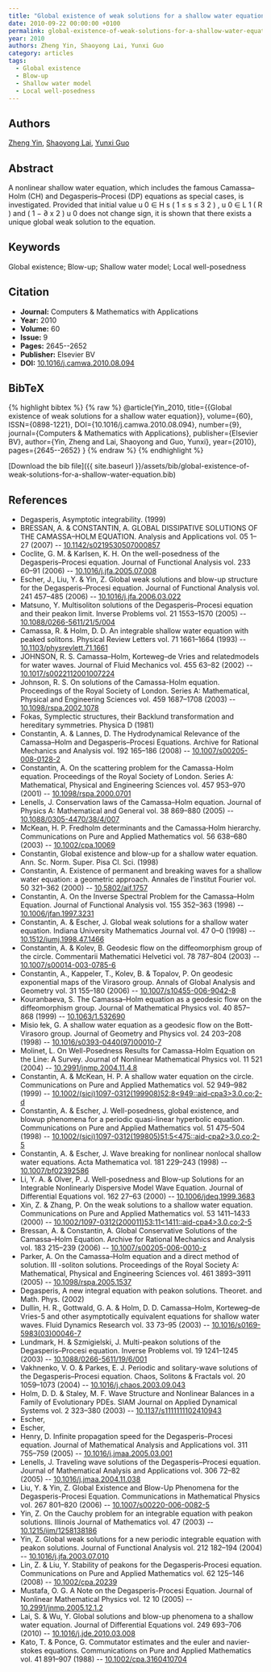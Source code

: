 ```yaml
---
title: "Global existence of weak solutions for a shallow water equation"
date: 2010-09-22 00:00:00 +0100
permalink: global-existence-of-weak-solutions-for-a-shallow-water-equation
year: 2010
authors: Zheng Yin, Shaoyong Lai, Yunxi Guo
category: articles
tags:
  - Global existence
  - Blow-up
  - Shallow water model
  - Local well-posedness
---
```

 
## Authors
[Zheng Yin](authors/zheng-yin), [Shaoyong Lai](authors/shaoyong-lai), [Yunxi Guo](authors/yunxi-guo)
 
## Abstract
A nonlinear shallow water equation, which includes the famous Camassa–Holm (CH) and Degasperis–Procesi (DP) equations as special cases, is investigated. Provided that initial value u 0 ∈ H s ( 1 ≤ s ≤ 3 2 ) , u 0 ∈ L 1 ( R ) and ( 1 − ∂ x 2 ) u 0 does not change sign, it is shown that there exists a unique global weak solution to the equation.
 
## Keywords
Global existence; Blow-up; Shallow water model; Local well-posedness
 
## Citation
- **Journal:** Computers &amp; Mathematics with Applications
- **Year:** 2010
- **Volume:** 60
- **Issue:** 9
- **Pages:** 2645--2652
- **Publisher:** Elsevier BV
- **DOI:** [10.1016/j.camwa.2010.08.094](https://doi.org/10.1016/j.camwa.2010.08.094)
 
## BibTeX
{% highlight bibtex %}
{% raw %}
@article{Yin_2010,
  title={{Global existence of weak solutions for a shallow water equation}},
  volume={60},
  ISSN={0898-1221},
  DOI={10.1016/j.camwa.2010.08.094},
  number={9},
  journal={Computers &amp; Mathematics with Applications},
  publisher={Elsevier BV},
  author={Yin, Zheng and Lai, Shaoyong and Guo, Yunxi},
  year={2010},
  pages={2645--2652}
}
{% endraw %}
{% endhighlight %}
 
[Download the bib file]({{ site.baseurl }}/assets/bib/global-existence-of-weak-solutions-for-a-shallow-water-equation.bib)
 
## References
- Degasperis, Asymptotic integrability. (1999)
- BRESSAN, A. & CONSTANTIN, A. GLOBAL DISSIPATIVE SOLUTIONS OF THE CAMASSA–HOLM EQUATION. Analysis and Applications vol. 05 1–27 (2007) -- [10.1142/s0219530507000857](https://doi.org/10.1142/s0219530507000857)
- Coclite, G. M. & Karlsen, K. H. On the well-posedness of the Degasperis–Procesi equation. Journal of Functional Analysis vol. 233 60–91 (2006) -- [10.1016/j.jfa.2005.07.008](https://doi.org/10.1016/j.jfa.2005.07.008)
- Escher, J., Liu, Y. & Yin, Z. Global weak solutions and blow-up structure for the Degasperis–Procesi equation. Journal of Functional Analysis vol. 241 457–485 (2006) -- [10.1016/j.jfa.2006.03.022](https://doi.org/10.1016/j.jfa.2006.03.022)
- Matsuno, Y. Multisoliton solutions of the Degasperis–Procesi equation and their peakon limit. Inverse Problems vol. 21 1553–1570 (2005) -- [10.1088/0266-5611/21/5/004](https://doi.org/10.1088/0266-5611/21/5/004)
- Camassa, R. & Holm, D. D. An integrable shallow water equation with peaked solitons. Physical Review Letters vol. 71 1661–1664 (1993) -- [10.1103/physrevlett.71.1661](https://doi.org/10.1103/physrevlett.71.1661)
- JOHNSON, R. S. Camassa–Holm, Korteweg–de Vries and relatedmodels for water waves. Journal of Fluid Mechanics vol. 455 63–82 (2002) -- [10.1017/s0022112001007224](https://doi.org/10.1017/s0022112001007224)
- Johnson, R. S. On solutions of the Camassa-Holm equation. Proceedings of the Royal Society of London. Series A: Mathematical, Physical and Engineering Sciences vol. 459 1687–1708 (2003) -- [10.1098/rspa.2002.1078](https://doi.org/10.1098/rspa.2002.1078)
- Fokas, Symplectic structures, their Backlund transformation and hereditary symmetries. Physica D (1981)
- Constantin, A. & Lannes, D. The Hydrodynamical Relevance of the Camassa–Holm and Degasperis–Procesi Equations. Archive for Rational Mechanics and Analysis vol. 192 165–186 (2008) -- [10.1007/s00205-008-0128-2](https://doi.org/10.1007/s00205-008-0128-2)
- Constantin, A. On the scattering problem for the Camassa-Holm equation. Proceedings of the Royal Society of London. Series A: Mathematical, Physical and Engineering Sciences vol. 457 953–970 (2001) -- [10.1098/rspa.2000.0701](https://doi.org/10.1098/rspa.2000.0701)
- Lenells, J. Conservation laws of the Camassa–Holm equation. Journal of Physics A: Mathematical and General vol. 38 869–880 (2005) -- [10.1088/0305-4470/38/4/007](https://doi.org/10.1088/0305-4470/38/4/007)
- McKean, H. P. Fredholm determinants and the Camassa‐Holm hierarchy. Communications on Pure and Applied Mathematics vol. 56 638–680 (2003) -- [10.1002/cpa.10069](https://doi.org/10.1002/cpa.10069)
- Constantin, Global existence and blow-up for a shallow water equation. Ann. Sc. Norm. Super. Pisa Cl. Sci. (1998)
- Constantin, A. Existence of permanent and breaking waves for a shallow water equation: a geometric approach. Annales de l’institut Fourier vol. 50 321–362 (2000) -- [10.5802/aif.1757](https://doi.org/10.5802/aif.1757)
- Constantin, A. On the Inverse Spectral Problem for the Camassa–Holm Equation. Journal of Functional Analysis vol. 155 352–363 (1998) -- [10.1006/jfan.1997.3231](https://doi.org/10.1006/jfan.1997.3231)
- Constantin, A. & Escher, J. Global weak solutions for a shallow water equation. Indiana University Mathematics Journal vol. 47 0–0 (1998) -- [10.1512/iumj.1998.47.1466](https://doi.org/10.1512/iumj.1998.47.1466)
- Constantin, A. & Kolev, B. Geodesic flow on the diffeomorphism group of the circle. Commentarii Mathematici Helvetici vol. 78 787–804 (2003) -- [10.1007/s00014-003-0785-6](https://doi.org/10.1007/s00014-003-0785-6)
- Constantin, A., Kappeler, T., Kolev, B. & Topalov, P. On geodesic exponential maps of the Virasoro group. Annals of Global Analysis and Geometry vol. 31 155–180 (2006) -- [10.1007/s10455-006-9042-8](https://doi.org/10.1007/s10455-006-9042-8)
- Kouranbaeva, S. The Camassa–Holm equation as a geodesic flow on the diffeomorphism group. Journal of Mathematical Physics vol. 40 857–868 (1999) -- [10.1063/1.532690](https://doi.org/10.1063/1.532690)
- Misio łek, G. A shallow water equation as a geodesic flow on the Bott-Virasoro group. Journal of Geometry and Physics vol. 24 203–208 (1998) -- [10.1016/s0393-0440(97)00010-7](https://doi.org/10.1016/s0393-0440(97)00010-7)
- Molinet, L. On Well-Posedness Results for Camassa-Holm Equation on the Line: A Survey. Journal of Nonlinear Mathematical Physics vol. 11 521 (2004) -- [10.2991/jnmp.2004.11.4.8](https://doi.org/10.2991/jnmp.2004.11.4.8)
- Constantin, A. & McKean, H. P. A shallow water equation on the circle. Communications on Pure and Applied Mathematics vol. 52 949–982 (1999) -- [10.1002/(sici)1097-0312(199908)52:8<949::aid-cpa3>3.0.co;2-d](https://doi.org/10.1002/(sici)1097-0312(199908)52:8<949::aid-cpa3>3.0.co;2-d)
- Constantin, A. & Escher, J. Well-posedness, global existence, and blowup phenomena for a periodic quasi-linear hyperbolic equation. Communications on Pure and Applied Mathematics vol. 51 475–504 (1998) -- [10.1002/(sici)1097-0312(199805)51:5<475::aid-cpa2>3.0.co;2-5](https://doi.org/10.1002/(sici)1097-0312(199805)51:5<475::aid-cpa2>3.0.co;2-5)
- Constantin, A. & Escher, J. Wave breaking for nonlinear nonlocal shallow water equations. Acta Mathematica vol. 181 229–243 (1998) -- [10.1007/bf02392586](https://doi.org/10.1007/bf02392586)
- Li, Y. A. & Olver, P. J. Well-posedness and Blow-up Solutions for an Integrable Nonlinearly Dispersive Model Wave Equation. Journal of Differential Equations vol. 162 27–63 (2000) -- [10.1006/jdeq.1999.3683](https://doi.org/10.1006/jdeq.1999.3683)
- Xin, Z. & Zhang, P. On the weak solutions to a shallow water equation. Communications on Pure and Applied Mathematics vol. 53 1411–1433 (2000) -- [10.1002/1097-0312(200011)53:11<1411::aid-cpa4>3.0.co;2-5](https://doi.org/10.1002/1097-0312(200011)53:11<1411::aid-cpa4>3.0.co;2-5)
- Bressan, A. & Constantin, A. Global Conservative Solutions of the Camassa–Holm Equation. Archive for Rational Mechanics and Analysis vol. 183 215–239 (2006) -- [10.1007/s00205-006-0010-z](https://doi.org/10.1007/s00205-006-0010-z)
- Parker, A. On the Camassa–Holm equation and a direct method of solution. III                        -soliton solutions. Proceedings of the Royal Society A: Mathematical, Physical and Engineering Sciences vol. 461 3893–3911 (2005) -- [10.1098/rspa.2005.1537](https://doi.org/10.1098/rspa.2005.1537)
- Degasperis, A new integral equation with peakon solutions. Theoret. and Math. Phys. (2002)
- Dullin, H. R., Gottwald, G. A. & Holm, D. D. Camassa–Holm, Korteweg–de Vries-5 and other asymptotically equivalent equations for shallow water waves. Fluid Dynamics Research vol. 33 73–95 (2003) -- [10.1016/s0169-5983(03)00046-7](https://doi.org/10.1016/s0169-5983(03)00046-7)
- Lundmark, H. & Szmigielski, J. Multi-peakon solutions of the Degasperis–Procesi equation. Inverse Problems vol. 19 1241–1245 (2003) -- [10.1088/0266-5611/19/6/001](https://doi.org/10.1088/0266-5611/19/6/001)
- Vakhnenko, V. O. & Parkes, E. J. Periodic and solitary-wave solutions of the Degasperis–Procesi equation. Chaos, Solitons &amp; Fractals vol. 20 1059–1073 (2004) -- [10.1016/j.chaos.2003.09.043](https://doi.org/10.1016/j.chaos.2003.09.043)
- Holm, D. D. & Staley, M. F. Wave Structure and Nonlinear Balances in a Family of Evolutionary PDEs. SIAM Journal on Applied Dynamical Systems vol. 2 323–380 (2003) -- [10.1137/s1111111102410943](https://doi.org/10.1137/s1111111102410943)
- Escher,
- Escher,
- Henry, D. Infinite propagation speed for the Degasperis–Procesi equation. Journal of Mathematical Analysis and Applications vol. 311 755–759 (2005) -- [10.1016/j.jmaa.2005.03.001](https://doi.org/10.1016/j.jmaa.2005.03.001)
- Lenells, J. Traveling wave solutions of the Degasperis–Procesi equation. Journal of Mathematical Analysis and Applications vol. 306 72–82 (2005) -- [10.1016/j.jmaa.2004.11.038](https://doi.org/10.1016/j.jmaa.2004.11.038)
- Liu, Y. & Yin, Z. Global Existence and Blow-Up Phenomena for the Degasperis-Procesi Equation. Communications in Mathematical Physics vol. 267 801–820 (2006) -- [10.1007/s00220-006-0082-5](https://doi.org/10.1007/s00220-006-0082-5)
- Yin, Z. On the Cauchy problem for an integrable equation with peakon solutions. Illinois Journal of Mathematics vol. 47 (2003) -- [10.1215/ijm/1258138186](https://doi.org/10.1215/ijm/1258138186)
- Yin, Z. Global weak solutions for a new periodic integrable equation with peakon solutions. Journal of Functional Analysis vol. 212 182–194 (2004) -- [10.1016/j.jfa.2003.07.010](https://doi.org/10.1016/j.jfa.2003.07.010)
- Lin, Z. & Liu, Y. Stability of peakons for the Degasperis‐Procesi equation. Communications on Pure and Applied Mathematics vol. 62 125–146 (2008) -- [10.1002/cpa.20239](https://doi.org/10.1002/cpa.20239)
- Mustafa, O. G. A Note on the Degasperis-Procesi Equation. Journal of Nonlinear Mathematical Physics vol. 12 10 (2005) -- [10.2991/jnmp.2005.12.1.2](https://doi.org/10.2991/jnmp.2005.12.1.2)
- Lai, S. & Wu, Y. Global solutions and blow-up phenomena to a shallow water equation. Journal of Differential Equations vol. 249 693–706 (2010) -- [10.1016/j.jde.2010.03.008](https://doi.org/10.1016/j.jde.2010.03.008)
- Kato, T. & Ponce, G. Commutator estimates and the euler and navier‐stokes equations. Communications on Pure and Applied Mathematics vol. 41 891–907 (1988) -- [10.1002/cpa.3160410704](https://doi.org/10.1002/cpa.3160410704)

